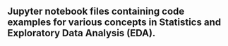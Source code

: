 ## Jupyter notebook files containing code examples for various concepts in Statistics and Exploratory Data Analysis (EDA).
